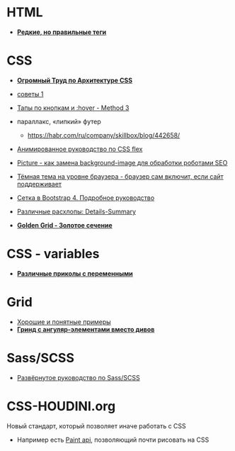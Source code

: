 
# HTML
- [**Редкие, но правильные теги**](https://habr.com/ru/post/480104/)

# CSS
- [**Огромный Труд по Архитектуре CSS**](https://www.madebymike.com.au/writing/css-architecture-for-modern-web-applications/?no-cache=1)
- [советы 1](https://medium.com/webbdev/css-a6748d13aa18)
- [Тапы по кнопкам и :hover - Method 3](http://javascriptkit.com/dhtmltutors/sticky-hover-issue-solutions.shtml)
- параллакс, «липкий» футер
    - https://habr.com/ru/company/skillbox/blog/442658/

- [Анимированное руководство по CSS flex](https://tproger.ru/translations/flex-properties-on-css/)
- [Picture - как замена background-image для обработки роботами SEO](https://medium.com/@stasonmars/css-%D1%81%D0%B2%D0%BE%D0%B8%CC%86%D1%81%D1%82%D0%B2%D0%BE-background-image-%D0%BA%D0%B0%D0%BA-%D0%B0%D0%BD%D1%82%D0%B8%D0%BF%D0%B0%D1%82%D1%82%D0%B5%D1%80%D0%BD-6685890d74d0)
- [Тёмная тема на уровне браузера - браузер сам включит, если сайт поддерживает](https://developers.google.com/web/updates/2019/07/nic76#dark-mode)
- [Сетка в Bootstrap 4. Подробное руководство](https://medium.com/@stasonmars/%D1%81%D0%B5%D1%82%D0%BA%D0%B0-%D0%B2-bootstrap-4-%D0%BF%D0%BE%D0%B4%D1%80%D0%BE%D0%B1%D0%BD%D0%BE%D0%B5-%D1%80%D1%83%D0%BA%D0%BE%D0%B2%D0%BE%D0%B4%D1%81%D1%82%D0%B2%D0%BE-bb20ce8a14ad)
- [Различные расхлопы: Details-Summary](https://habr.com/ru/post/465623/)
- [**Golden Grid - Золотое сечение**](https://m.habr.com/ru/post/479580/)


# CSS - variables
- [**Различные приколы с переменными**](https://css-live.ru/tricks/malenkie-xitrosti-kastomnyx-svojstv-css-peremennyx.html)


# Grid
- [Хорошие и понятные примеры](https://habr.com/ru/post/477144/)
- [**Гринд с ангуляр-элементами вместо дивов**](https://itnext.io/angular-css-grid-dynamic-grid-properties-1a03634607a1)

# Sass/SCSS
- [Развёрнутое руководство по Sass/SCSS](https://tproger.ru/translations/complete-sass-guide/)

# CSS-HOUDINI.org  
Новый стандарт, который позволяет иначе работать с CSS
- Например есть [Paint api](https://drafts.css-houdini.org/css-paint-api/), позволяющий почти рисовать на CSS